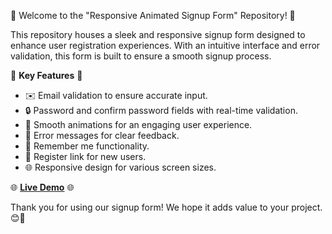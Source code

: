 🔐 Welcome to the "Responsive Animated Signup Form" Repository! 🔐

This repository houses a sleek and responsive signup form designed to enhance user registration experiences. With an intuitive interface and error validation, this form is built to ensure a smooth signup process.

🌟 **Key Features** 🌟
- ✉️ Email validation to ensure accurate input.
- 🔒 Password and confirm password fields with real-time validation.
- 🚀 Smooth animations for an engaging user experience.
- 📝 Error messages for clear feedback.
- 🧠 Remember me functionality.
- 🔗 Register link for new users.
- 🌐 Responsive design for various screen sizes.

🌐 **[Live Demo](https://moumin-pk.github.io/Responsive-Animated-Signup-Form/)** 🌐

Thank you for using our signup form! We hope it adds value to your project. 😊🚀
